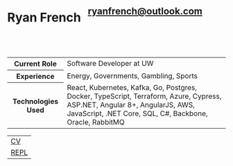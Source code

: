 <header style="display: flex;"><h1 style="margin-right: 16px;">Ryan French</h2><h2><a href="mailto:ryanfrench@outlook.com">ryanfrench@outlook.com</a></h2></header>

<table>
    <tr>
        <th>Current Role</th>
        <td>Software Developer at UW</td>
    </tr>
    <tr>
        <th>Experience</th>
        <td>Energy, Governments, Gambling, Sports</td>
    </tr>
    <tr>
        <th>Technologies Used</th>
        <td>React, Kubernetes, Kafka, Go, Postgres, Docker, TypeScript, Terraform, Azure, Cypress, ASP.NET, Angular 8+,
AngularJS, AWS, JavaScript, .NET Core, SQL, C#, Backbone, Oracle, RabbitMQ</td>
    </tr>
</table>

<table>
    <tr><td><a href="https://storage.googleapis.com/otta-uploads/candidate-cv/qPqbduASBsE2pPtsSQLN8cM2BI-gAGGJ9o0U1RfsBpU.pdf">CV</a></td></tr>
    <tr><td><a href="https://replit.com/@rfrenchy91/">REPL</a></td></tr>
<table>



<!--
**rfrenchy/rfrenchy** is a ✨ _special_ ✨ repository because its `README.md` (this file) appears on your GitHub profile.

Here are some ideas to get you started:

- 🔭 I’m currently working on ...
- 🌱 I’m currently learning ...
- 👯 I’m looking to collaborate on ...
- 🤔 I’m looking for help with ...
- 💬 Ask me about ...
- 📫 How to reach me: ...
- 😄 Pronouns: ...
- ⚡ Fun fact: ...
-->
